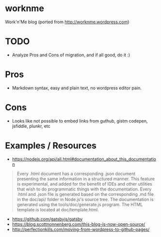 # worknme

Work'n'Me blog (ported from http://worknme.wordpress.com)

# TODO

* Analyze Pros and Cons of migration, and if all good, do it :)

# Pros

* Markdown syntax, easy and plain text, no wordpress editor pain.

# Cons

* Looks like not possible to embed links from guthub, gistm codepen, jsfiddle, plunkr, etc


# Examples / Resources

* https://nodejs.org/api/all.html#documentation_about_this_documentation
> Every .html document has a corresponding .json document presenting the same information in a structured manner. This feature is experimental, and added for the benefit of IDEs and other utilities that wish to do programmatic things with the documentation.
Every .html and .json file is generated based on the corresponding .md file in the doc/api/ folder in Node.js's source tree. The documentation is generated using the tools/doc/generate.js program. The HTML template is located at doc/template.html.

* https://github.com/gatsbyjs/gatsby
* https://blog.scottnonnenberg.com/this-blog-is-now-open-source/
* http://perfectionkills.com/moving-from-wordpress-to-github-pages/

